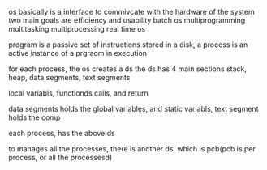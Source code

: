 os basically is a interface to commivcate with the hardware of the system
two main goals are efficiency and usability
batch os
multiprogramming
multitasking
multiprocessing
real time os

program is a passive set of instructions stored in a disk, a process is an active instance of a prgraom in execution

for each process, the os creates a ds
the ds has 4 main sections
stack, heap, data segments, text segments

local variabls, functionds calls, and return 

data segments holds the global variables, and static variabls, 
text segment holds the comp

each process, has the above ds

to manages all the processes, there is another ds, which is pcb(pcb is per process, or all the processesd)